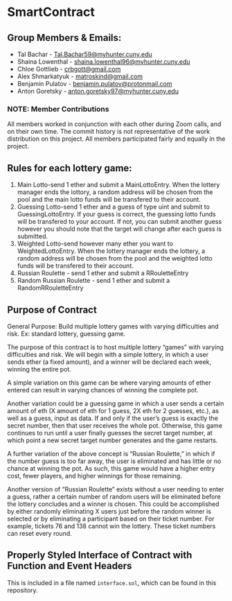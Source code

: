 # SmartContract

## Group Members & Emails:


* Tal Bachar - Tal.Bachar59@myhunter.cuny.edu
* Shaina Lowenthal - shaina.lowenthal96@myhunter.cuny.edu
* Chloe Gottlieb - crbgott@gmail.com
* Alex Shmarkatyuk - matroskind@gmail.com
* Benjamin Pulatov - benjamin.pulatov@protonmail.com
* Anton Goretsky - anton.goretsky97@myhunter.cuny.edu

### NOTE: Member Contributions
All members worked in conjunction with each other during Zoom calls, and on their own time. The commit history is not representative of the work distribution on this project. All members participated fairly and equally in the project.

## Rules for each lottery game:
 1. Main Lotto-send 1 ether and submit a MainLottoEntry. When the lottery manager ends the lottory, a random address will be chosen from the pool and the main lotto funds will be transfered to their account. 
 2. Guessing Lotto-send 1 ether and a guess of type uint and submit to GuessingLottoEntry. If your guess is correct, the guessing lotto funds will be transfered to your account. If not, you can submit another guess however you should note that the target will change after each guess is submitted. 
 3. Weighted Lotto-send however many ether you want to WeightedLottoEntry. When the lottery manager ends the lottery, a random address will be chosen from the pool and the weighted lotto funds will be transfered to their account.
 4. Russian Roulette - send 1 ether and submit a RRouletteEntry
 5. Random Russian Roulette - send 1 ether and submit a RandomRRouletteEntry
## Purpose of Contract
General Purpose: Build multiple lottery games with varying difficulties and risk. Ex: standard lottery, guessing game.
 
The purpose of this contract is to host multiple lottery “games” with varying difficulties and risk. We will begin with a simple lottery, in which a user sends ether (a fixed amount), and a winner will be declared each week, winning the entire pot.
 
A simple variation on this game can be where varying amounts of ether entered can result in varying chances of winning the complete pot.
 
Another variation could be a guessing game in which a user sends a certain amount of eth (X amount of eth for 1 guess, 2X eth for 2 guesses, etc.), as well as a guess, input as data. If and only if the user’s guess is exactly the secret number, then that user receives the whole pot. Otherwise, this game continues to run until a user finally guesses the secret target number, at which point a new secret target number generates and the game restarts.
 
A further variation of the above concept is “Russian Roulette,” in which if the number guess is too far away, the user is eliminated and has little or no chance at winning the pot. As such, this game would have a higher entry cost, fewer players, and higher winnings for those remaining.
 
Another version of “Russian Roulette” exists without a user needing to enter a guess, rather a certain number of random users will be eliminated before the lottery concludes and a winner is chosen. This could be accomplished by either randomly eliminating X users just before the random winner is selected or by eliminating a participant based on their ticket number. For example, tickets 76 and 138 cannot win the lottery. These ticket numbers can reset every round.

##  Properly Styled Interface of Contract with Function and Event Headers
This is included in a file named `interface.sol`, which can be found in this repository.
